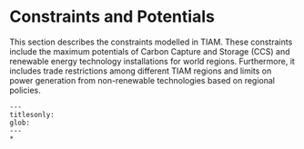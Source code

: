 # Constraints and Potentials

This section describes the constraints modelled in TIAM. These constraints include the maximum potentials of Carbon Capture and Storage (CCS) and renewable energy technology installations for world regions. Furthermore, it includes 
trade restrictions among different TIAM regions and limits on power generation from non-renewable technologies based on regional policies. 

```{toctree}
---
titlesonly:
glob:
---
*
```